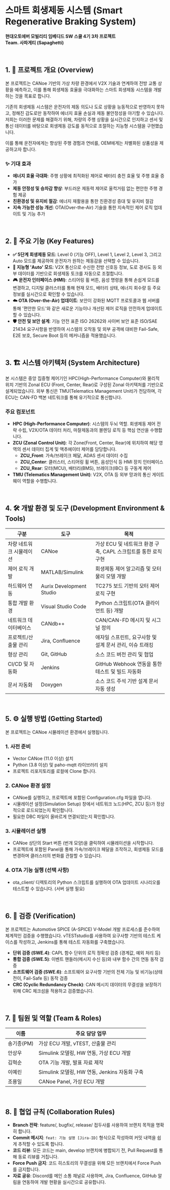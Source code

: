 # 스마트 회생제동 시스템 (Smart Regenerative Braking System)

**현대오토에버 모빌리티 임베디드 SW 스쿨 4기 3차 프로젝트**  
**Team. 사파게티 (Sapaghetti)**

<br>

## 1. 📜 프로젝트 개요 (Overview)

본 프로젝트는 CANoe 기반의 가상 차량 환경에서 V2X 기술과 연계하여 전방 교통 상황을 예측하고, 이를 통해 회생제동 효율을 극대화하는 스마트 회생제동 시스템을 개발하는 것을 목표로 합니다.

기존의 회생제동 시스템은 운전자의 제동 의도나 도로 상황을 능동적으로 반영하지 못하고, 정해진 감도로만 동작하여 에너지 효율 손실과 제동 불안정성을 야기할 수 있습니다. 저희는 이러한 문제를 해결하기 위해, 차량의 주행 상황을 실시간으로 인지하고 센서 및 통신 데이터를 바탕으로 회생제동 강도를 동적으로 조절하는 지능형 시스템을 구현했습니다.

이를 통해 운전자에게는 향상된 주행 경험과 연비를, OEM에게는 차별화된 상품성을 제공하고자 합니다.

### ✨ 기대 효과

- **에너지 효율 극대화**: 주행 상황에 최적화된 제어로 배터리 충전 효율 및 주행 효율 증가
- **제동 안정성 및 승차감 향상**: 부드러운 제동력 제어로 울컥거림 없는 편안한 주행 경험 제공
- **친환경성 및 유지비 절감**: 에너지 재활용을 통한 친환경성 증대 및 유지비 절감
- **지속 가능한 성능 개선**: OTA(Over-the-Air) 기술을 통한 지속적인 제어 로직 업데이트 및 기능 추가

<br>

## 2. 🚀 주요 기능 (Key Features)

- **✅ 5단계 회생제동 모드**: Level 0 (기능 OFF), Level 1, Level 2, Level 3, 그리고 Auto 모드를 제공하여 운전자가 원하는 제동감을 선택할 수 있습니다.
- **🧠 지능형 'Auto' 모드**: V2X 통신으로 수신한 전방 신호등 정보, 도로 경사도 등 외부 데이터를 기반으로 회생제동 토크를 자동으로 조절합니다.
- **🎮 운전자 인터페이스 (HMI)**: 스티어링 휠 버튼, 음성 명령을 통해 손쉽게 모드를 변경하고, 디지털 클러스터를 통해 현재 모드, 배터리 상태, 에너지 회수량 등 주요 정보를 실시간으로 확인할 수 있습니다.
- **☁️ OTA (Over-the-Air) 업데이트**: 보안이 강화된 MQTT 프로토콜과 웹 서버를 통해 '편안한 모드'와 같은 새로운 기능이나 개선된 제어 로직을 안전하게 업데이트할 수 있습니다.
- **🛡 안전 및 보안 설계**: 기능 안전 표준 ISO 26262와 사이버 보안 표준 ISO/SAE 21434 요구사항을 반영하여 시스템의 오작동 및 외부 공격에 대비한 Fail-Safe, E2E 보호, Secure Boot 등의 메커니즘을 적용했습니다.

<br>

## 3. 🏗 시스템 아키텍처 (System Architecture)

본 시스템은 중앙 집중형 제어기인 HPC(High-Performance Computer)와 물리적 위치 기반의 Zonal ECU (Front, Center, Rear)로 구성된 Zonal 아키텍처를 기반으로 설계되었습니다. 외부 통신은 TMU(Telematics Management Unit)가 전담하며, 각 ECU는 CAN-FD 백본 네트워크를 통해 유기적으로 통신합니다.

### 주요 컴포넌트

- **HPC (High-Performance Computer)**: 시스템의 두뇌 역할. 회생제동 제어 전략 수립, V2X/OTA 데이터 처리, 마찰제동과의 블렌딩 로직 등 핵심 연산을 수행합니다.
- **ZCU (Zonal Control Unit)**: 각 Zone(Front, Center, Rear)에 위치하여 해당 영역의 센서 데이터 집계 및 액추에이터 제어를 담당합니다.
  - **ZCU_Front**: 가속/브레이크 페달, ADAS 센서 데이터 수집
  - **ZCU_Center**: 클러스터, 스티어링 휠 버튼, 음성인식 등 HMI 장치 인터페이스
  - **ZCU_Rear**: 모터(MCU), 배터리(BMS), 브레이크(IBC) 등 구동계 제어
- **TMU (Telematics Management Unit)**: V2X, OTA 등 외부 망과의 통신 게이트웨이 역할을 수행합니다.

<br>

## 4. 🛠 개발 환경 및 도구 (Development Environment & Tools)

| 구분 | 도구 | 목적 |
|------|------|------|
| 차량 네트워크 시뮬레이션 | CANoe | 가상 ECU 및 네트워크 환경 구축, CAPL 스크립트를 통한 로직 구현 |
| 제어 로직 개발 | MATLAB/Simulink | 회생제동 제어 알고리즘 및 모터 물리 모델 개발 |
| 하드웨어 연동 | Aurix Development Studio | TC275 보드 기반의 모터 제어 로직 구현 |
| 통합 개발 환경 | Visual Studio Code | Python 스크립트(OTA 클라이언트 등) 개발 |
| 네트워크 데이터베이스 | CANdb++ | CAN/CAN-FD 메시지 및 시그널 정의 |
| 프로젝트/산출물 관리 | Jira, Confluence | 애자일 스프린트, 요구사항 및 설계 문서 관리, 이슈 트래킹 |
| 형상 관리 | Git, GitHub | 소스 코드 버전 관리 및 협업 |
| CI/CD 및 자동화 | Jenkins | GitHub Webhook 연동을 통한 테스트 및 빌드 자동화 |
| 문서 자동화 | Doxygen | 소스 코드 주석 기반 설계 문서 자동 생성 |

<br>

## 5. ⚙️ 실행 방법 (Getting Started)

본 프로젝트는 CANoe 시뮬레이션 환경에서 실행됩니다.

### 1. 사전 준비
- Vector CANoe (11.0 이상) 설치
- Python (3.8 이상) 및 paho-mqtt 라이브러리 설치
- 프로젝트 리포지토리를 로컬에 Clone 합니다.

### 2. CANoe 환경 설정
- CANoe를 실행하고, 프로젝트에 포함된 Configuration.cfg 파일을 엽니다.
- 시뮬레이션 설정(Simulation Setup) 창에서 네트워크 노드(HPC, ZCU 등)가 정상적으로 로드되었는지 확인합니다.
- 필요한 DBC 파일이 올바르게 연결되었는지 확인합니다.

### 3. 시뮬레이션 실행
- CANoe 상단의 Start 버튼 (번개 모양)을 클릭하여 시뮬레이션을 시작합니다.
- 프로젝트에 포함된 Panel을 통해 가속/브레이크 페달을 조작하고, 회생제동 모드를 변경하며 클러스터의 변화를 관찰할 수 있습니다.

### 4. OTA 기능 실행 (선택 사항)
- ota_client/ 디렉토리의 Python 스크립트를 실행하여 OTA 업데이트 시나리오를 테스트할 수 있습니다. (서버 실행 필요)

<br>

## 6. 🧪 검증 (Verification)

본 프로젝트는 Automotive SPICE (A-SPICE) V-Model 개발 프로세스를 준수하여 체계적인 검증을 수행했습니다. vTESTstudio를 사용하여 요구사항 기반의 테스트 케이스를 작성하고, Jenkins를 통해 테스트 자동화를 구축했습니다.

- **단위 검증 (SWE.4)**: CAPL 함수 단위의 로직 정확성 검증 (경계값, 예외 처리 등)
- **통합 검증 (SWE.5)**: 이벤트 핸들러(메시지 수신 등)와 내부 함수 간의 연동 동작 검증
- **소프트웨어 검증 (SWE.6)**: 소프트웨어 요구사항 기반의 전체 기능 및 비기능(상태 전이, Fail-Safe 등) 동작 검증
- **CRC (Cyclic Redundancy Check)**: CAN 메시지 데이터의 무결성을 보장하기 위해 CRC 체크섬을 적용하고 검증했습니다.

<br>

## 7. 👥 팀원 및 역할 (Team & Roles)

| 이름 | 주요 담당 업무 |
|------|----------------|
| 송기종(PM) | 가상 ECU 개발, vTEST, 산출물 관리 |
| 안상우 | Simulink 모델링, HW 연동, 가상 ECU 개발 |
| 김혁순 | OTA 기능 개발, 발표 자료 제작 |
| 이예린 | Simulink 모델링, HW 연동, Jenkins 자동화 구축 |
| 조용일 | CANoe Panel, 가상 ECU 개발 |

<br>

## 8. 🤝 협업 규칙 (Collaboration Rules)

- **Branch 전략**: feature/, bugfix/, release/ 접두사를 사용하여 브랜치 목적을 명확히 합니다.
- **Commit 메시지**: `feat: 기능 설명 [Jira-ID]` 형식으로 작성하여 커밋 내역을 쉽게 추적할 수 있도록 합니다.
- **코드 리뷰**: 모든 코드는 main, develop 브랜치에 병합되기 전, Pull Request를 통해 동료 리뷰를 거칩니다.
- **Force Push 금지**: 코드 히스토리의 무결성을 위해 모든 브랜치에서 Force Push를 금지합니다.
- **자료 공유**: Discord를 메인 소통 채널로 사용하며, Jira, Confluence, GitHub 알림을 연동하여 개발 현황을 실시간으로 공유합니다.
